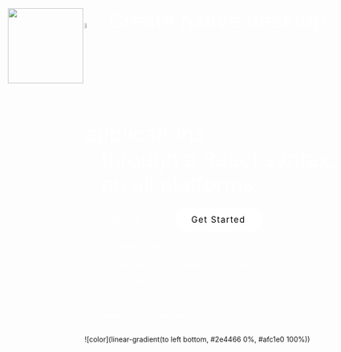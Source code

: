 <img src='http://protonnative-af51.kxcdn.com/images/logo_white.svg' style='position:absolute; top:50px; left:75px;' width='150px' height='' alt='' />

<div style='text-align:center'>
<div style='color:white; font-size:300%; overflow:hidden; display:inline-block; text-align:left;  line-height: 120%'>
<img src='http://protonnative-af51.kxcdn.com/images/icon_white.svg' style='position:relative; top: 0px; padding-right: 10px;' width='5%' height='' alt='' /> Create native desktop applications<br />
<div style='padding-left: 6.5%'>through a React syntax, on all platforms.</div>
</div>
</div>

<style>
    #but {
        border-color: #fff;
        border-radius: 2rem;
        border-style: solid;
        border-width: 1px;
        box-sizing: border-box;
        color: #fff;
        display: inline-block;
        font-size: 1.05rem;
        letter-spacing: 0.1rem;
        margin: 0.5rem 1rem;
        padding: 0.75em 2rem;
        text-decoration: none;
        transition: all 0.15s ease;
    }
    #last {
        background: #fff;
        color: 'black';
        border-color: #fff;
        border-radius: 2rem;
        border-style: solid;
        border-width: 1px;
        box-sizing: border-box;
        color: #000;
        display: inline-block;
        font-size: 1.05rem;
        letter-spacing: 0.1rem;
        margin: 0.5rem 1rem;
        padding: 0.75em 2rem;
        text-decoration: none;
        transition: all 0.15s ease;
    }
</style>

<a href='https://github.com/kusti8/proton-native' id="but">Github</a>
<a href='#/?id=proton-native' id="last">Get Started</a>

<ul style='color:white;'>
<li>Same syntax as React Native <li/>
<li>Works with existing React libraries such as Redux <li/>
<li>Cross platform <li/>
<li>Native components. No more Electron <li/>
<li>Compatible with all normal Node.js packages <li/>
</ul>

![color](linear-gradient(to left bottom, #2e4466 0%, #afc1e0 100%))
